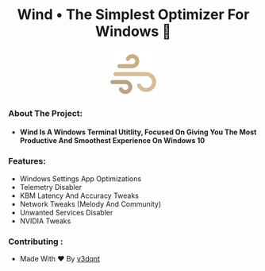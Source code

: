 
<h1 align="center">Wind • The Simplest Optimizer For Windows 🌃</h1>
<div align="center">
  <img src="https://github.com/v3dqnt/Wind/blob/main/icons8-wind-96.png" align="center"> 
</div>

### About The Project:
- <h4>Wind Is A Windows Terminal Utitlity, Focused On Giving You The Most Productive And Smoothest Experience On Windows 10</h4>

### Features:
- Windows Settings App Optimizations
- Telemetry Disabler
- KBM Latency And Accuracy Tweaks
- Network Tweaks (Melody And Community)
- Unwanted Services Disabler
- NVIDIA Tweaks

### Contributing :
- Made With ❤ By [v3dqnt](http://github.com/v3dqnt "v3dqnt")
